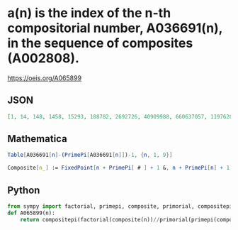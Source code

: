 # a\(n\) is the index of the n\-th compositorial number, A036691\(n\), in the sequence of composites \(A002808\)\.
https://oeis.org/A065899
## JSON
```JSON
[1, 14, 148, 1458, 15293, 188782, 2692726, 40909988, 660637057, 11976280879, 240871231369, 5080851687840, 112183659405198, 2700581280109040, 67686358108129808, 1763651979163805444, 47707175694652299653, 1337959106215345951164, 40196133912310028013721, 1287910861213828031657392]
```
## Mathematica
```Mathematica
Table[A036691[n]-(PrimePi[A036691[n]])-1, {n, 1, 9}]
```
```Mathematica
Composite[n_] := FixedPoint[n + PrimePi[ # ] + 1 &, n + PrimePi[n] + 1]; Table[c = Product[ Composite[i], {i, 1, n} ]; c - PrimePi[c] - 1, {n, 1, 10} ]
```
## Python
```Python
from sympy import factorial, primepi, composite, primorial, compositepi
def A065899(n):
    return compositepi(factorial(composite(n))//primorial(primepi(composite(n)))) # _Chai Wah Wu_, Sep 08 2020
```
